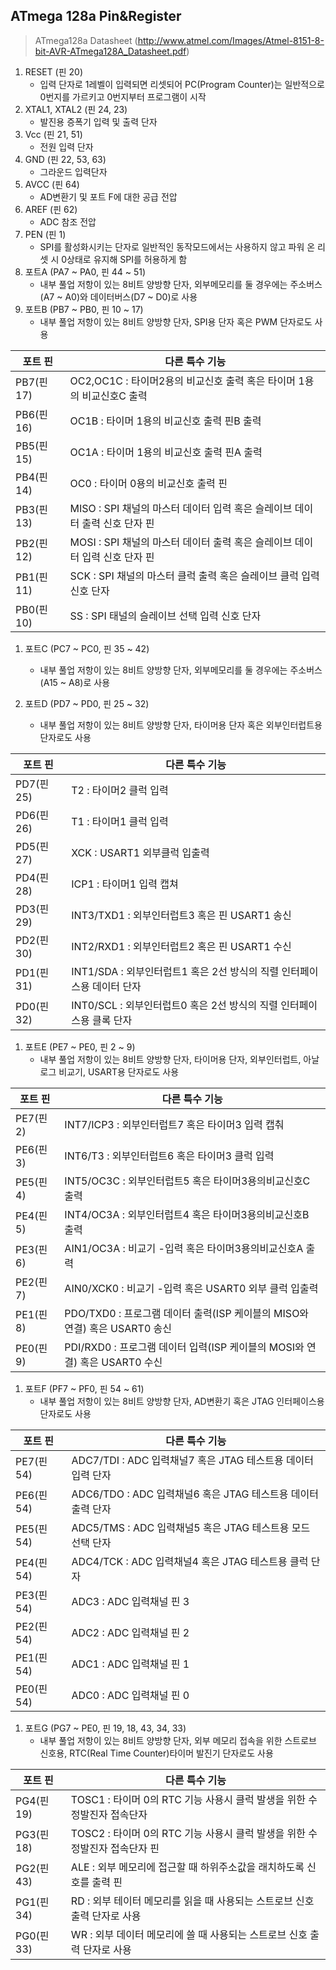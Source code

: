 ATmega 128a Pin&Register
---------------

> ATmega128a Datasheet (http://www.atmel.com/Images/Atmel-8151-8-bit-AVR-ATmega128A_Datasheet.pdf)

1.	RESET (핀 20)
	-	입력 단자로 1레벨이 입력되면 리셋되어 PC(Program Counter)는 일반적으로 0번지를 가르키고 0번지부터 프로그램이 시작
2.	XTAL1, XTAL2 (핀 24, 23)
	-	발진용 증폭기 입력 및 출력 단자
3.	Vcc (핀 21, 51)
	-	전원 입력 단자
4.	GND (핀 22, 53, 63)
	-	그라운드 입력단자
5.	AVCC (핀 64)
	-	AD변환기 및 포트 F에 대한 공급 전압
6.	AREF (핀 62)
	-	ADC 참조 전압
7.	PEN (핀 1)
	-	SPI를 활성화시키는 단자로 일반적인 동작모드에서는 사용하지 않고 파워 온 리셋 시 0상태로 유지해 SPI를 허용하게 함  
8.	포트A (PA7 ~ PA0, 핀 44 ~ 51)
	-	내부 풀업 저항이 있는 8비트 양방향 단자, 외부메모리를 둘 경우에는 주소버스(A7 ~ A0)와 데이터버스(D7 ~ D0)로 사용  
9.	포트B (PB7 ~ PB0, 핀 10 ~ 17)
	-	내부 풀업 저항이 있는 8비트 양방향 단자, SPI용 단자 혹은 PWM 단자로도 사용

| 포트 핀   | 다른 특수 기능                                                              |
|-----------|-----------------------------------------------------------------------------|
| PB7(핀17) | OC2,OC1C : 타이머2용의 비교신호 출력 혹은 타이머 1용의 비교신호C 출력       |
| PB6(핀16) | OC1B : 타이머 1용의 비교신호 출력 핀B 출력                                  |
| PB5(핀15) | OC1A : 타이머 1용의 비교신호 출력 핀A 출력                                  |
| PB4(핀14) | OC0 : 타이머 0용의 비교신호 출력 핀                                         |
| PB3(핀13) | MISO : SPI 채널의 마스터 데이터 입력 혹은 슬레이브 데이터 출력 신호 단자 핀 |
| PB2(핀12) | MOSI : SPI 채널의 마스터 데이터 출력 혹은 슬레이브 데이터 입력 신호 단자 핀 |
| PB1(핀11) | SCK : SPI 채널의 마스터 클럭 출력 혹은 슬레이브 클럭 입력 신호 단자         |
| PB0(핀10) | SS : SPI 태널의 슬레이브 선택 입력 신호 단자                                |

1.	포트C (PC7 ~ PC0, 핀 35 ~ 42)

	-	내부 풀업 저항이 있는 8비트 양방향 단자, 외부메모리를 둘 경우에는 주소버스(A15 ~ A8)로 사용

2.	포트D (PD7 ~ PD0, 핀 25 ~ 32)

	-	내부 풀업 저항이 있는 8비트 양방향 단자, 타이머용 단자 혹은 외부인터럽트용 단자로도 사용

| 포트 핀   | 다른 특수 기능                                                         |
|-----------|------------------------------------------------------------------------|
| PD7(핀25) | T2 : 타이머2 클럭 입력                                                 |
| PD6(핀26) | T1 : 타이머1 클럭 입력                                                 |
| PD5(핀27) | XCK : USART1 외부클럭 입출력                                           |
| PD4(핀28) | ICP1 : 타이머1 입력 캡쳐                                               |
| PD3(핀29) | INT3/TXD1 : 외부인터럽트3 혹은 핀 USART1 송신                          |
| PD2(핀30) | INT2/RXD1 : 외부인터럽트2 혹은 핀 USART1 수신                          |
| PD1(핀31) | INT1/SDA : 외부인터럽트1 혹은 2선 방식의 직렬 인터페이스용 데이터 단자 |
| PD0(핀32) | INT0/SCL : 외부인터럽트0 혹은 2선 방식의 직렬 인터페이스용 클록 단자   |

1.	포트E (PE7 ~ PE0, 핀 2 ~ 9)
	-	내부 풀업 저항이 있는 8비트 양방향 단자, 타이머용 단자, 외부인터럽트, 아날로그 비교기, USART용 단자로도 사용

| 포트 핀  | 다른 특수 기능                                                             |
|----------|----------------------------------------------------------------------------|
| PE7(핀2) | INT7/ICP3 : 외부인터럽트7 혹은 타이머3 입력 캡춰                           |
| PE6(핀3) | INT6/T3 : 외부인터럽트6 혹은 타이머3 클럭 입력                             |
| PE5(핀4) | INT5/OC3C : 외부인터럽트5 혹은 타이머3용의비교신호C 출력                   |
| PE4(핀5) | INT4/OC3A : 외부인터럽트4 혹은 타이머3용의비교신호B 출력                   |
| PE3(핀6) | AIN1/OC3A : 비교기 -입력 혹은 타이머3용의비교신호A 출력                    |
| PE2(핀7) | AIN0/XCK0 : 비교기 -입력 혹은 USART0 외부 클럭 입출력                      |
| PE1(핀8) | PDO/TXD0 : 프로그램 데이터 출력(ISP 케이블의 MISO와 연결) 혹은 USART0 송신 |
| PE0(핀9) | PDI/RXD0 : 프로그램 데이터 입력(ISP 케이블의 MOSI와 연결) 혹은 USART0 수신 |

1.	포트F (PF7 ~ PF0, 핀 54 ~ 61)
	-	내부 풀업 저항이 있는 8비트 양방향 단자, AD변환기 혹은 JTAG 인터페이스용 단자로도 사용

| 포트 핀   | 다른 특수 기능                                               |
|-----------|--------------------------------------------------------------|
| PE7(핀54) | ADC7/TDI : ADC 입력채널7 혹은 JTAG 테스트용 데이터 입력 단자 |
| PE6(핀54) | ADC6/TDO : ADC 입력채널6 혹은 JTAG 테스트용 데이터 출력 단자 |
| PE5(핀54) | ADC5/TMS : ADC 입력채널5 혹은 JTAG 테스트용 모드 선택 단자   |
| PE4(핀54) | ADC4/TCK : ADC 입력채널4 혹은 JTAG 테스트용 클럭 단자        |
| PE3(핀54) | ADC3 : ADC 입력채널 핀 3                                     |
| PE2(핀54) | ADC2 : ADC 입력채널 핀 2                                     |
| PE1(핀54) | ADC1 : ADC 입력채널 핀 1                                     |
| PE0(핀54) | ADC0 : ADC 입력채널 핀 0                                     |

1.	포트G (PG7 ~ PE0, 핀 19, 18, 43, 34, 33)
	-	내부 풀업 저항이 있는 8비트 양방향 단자, 외부 메모리 접속을 위한 스트로브 신호용, RTC(Real Time Counter)타이머 발진기 단자로도 사용

| 포트 핀   | 다른 특수 기능                                                             |
|-----------|----------------------------------------------------------------------------|
| PG4(핀19) | TOSC1 : 타이머 0의 RTC 기능 사용시 클럭 발생을 위한 수정발진자 접속단자    |
| PG3(핀18) | TOSC2 : 타이머 0의 RTC 기능 사용시 클럭 발생을 위한 수정발진자 접속단자 핀 |
| PG2(핀43) | ALE : 외부 메모리에 접근할 때 하위주소값을 래치하도록 신호를 출력 핀       |
| PG1(핀34) | RD : 외부 테이터 메모리를 읽을 때 사용되는 스트로브 신호 출력 단자로 사용  |
| PG0(핀33) | WR : 외부 데이터 메모리에 쓸 때 사용되는 스트로브 신호 출력 단자로 사용    |
